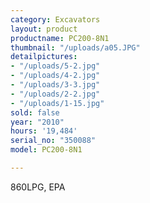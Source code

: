 ```yaml
---
category: Excavators
layout: product
productname: PC200-8N1
thumbnail: "/uploads/a05.JPG"
detailpictures:
- "/uploads/5-2.jpg"
- "/uploads/4-2.jpg"
- "/uploads/3-3.jpg"
- "/uploads/2-2.jpg"
- "/uploads/1-15.jpg"
sold: false
year: "2010"
hours: '19,484'
serial_no: "350088"
model: PC200-8N1

---
```

860LPG, EPA